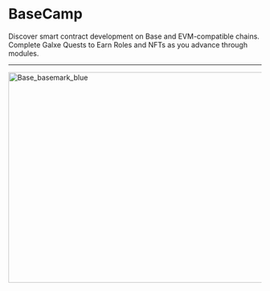 <h1>BaseCamp</h1>


<p>Discover smart contract development on Base and EVM-compatible chains. Complete Galxe Quests to Earn Roles and NFTs as you advance through modules.<p>

---

<img width="1281" height="419" alt="Base_basemark_blue" src="https://github.com/user-attachments/assets/957c2700-dd16-4d95-b402-b84a62f908f7" />

<br>
<br>
<br>

